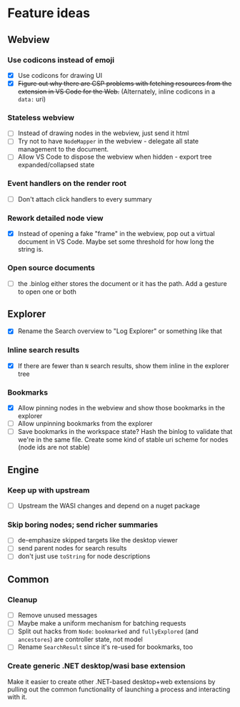 # Feature ideas

## Webview

### Use codicons instead of emoji

- [x] Use codicons for drawing UI
- [x] ~~Figure out why there are CSP problems with fetching resources from the extension in VS Code for the Web.~~
   (Alternately, inline codicons in a `data:` uri)

### Stateless webview

- [ ] Instead of drawing nodes in the webview, just send it html
- [ ] Try not to have `NodeMapper` in the webview - delegate all state management to the document.
- [ ] Allow VS Code to dispose the webview when hidden - export tree expanded/collapsed state

### Event handlers on the render root

- [ ] Don't attach click handlers to every summary

### Rework detailed node view

- [x] Instead of opening a fake "frame" in the webview, pop out a virtual document in VS Code.
   Maybe set some threshold for how long the string is.

### Open source documents

- [ ] the .binlog either stores the document or it has the path. Add a gesture to open one or both

## Explorer

- [x] Rename the Search overview to "Log Explorer" or something like that

### Inline search results

- [x] If there are fewer than `N` search results, show them inline in the explorer tree

### Bookmarks

- [x] Allow pinning nodes in the webview and show those bookmarks in the explorer
- [ ] Allow unpinning bookmarks from the explorer
- [ ] Save bookmarks in the workspace state? Hash the binlog to validate that we're in the same file.
   Create some kind of stable uri scheme for nodes (node ids are not stable)

## Engine

### Keep up with upstream

- [ ] Upstream the WASI changes and depend on a nuget package

### Skip boring nodes; send richer summaries

- [ ] de-emphasize skipped targets like the desktop viewer
- [ ] send parent nodes for search results
- [ ] don't just use `toString` for node descriptions

## Common

### Cleanup

- [ ] Remove unused messages
- [ ] Maybe make a uniform mechanism for batching requests
- [ ] Split out hacks from `Node`: `bookmarked` and `fullyExplored` (and `ancestores`) are controller state, not model
- [ ] Rename `SearchResult` since it's re-used for bookmarks, too

### Create generic .NET desktop/wasi base extension

Make it easier to create other .NET-based desktop+web extensions by pulling out the common functionality of launching
a process and interacting with it.
